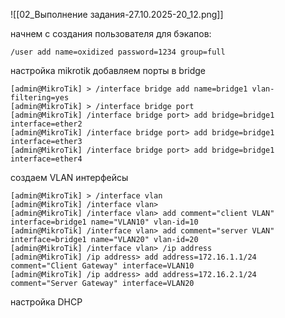 ![[02_Выполнение задания-27.10.2025-20_12.png]]

начнем с создания пользователя для бэкапов:
```
/user add name=oxidized password=1234 group=full
```

настройка mikrotik
добавляем порты в bridge
```
[admin@MikroTik] > /interface bridge add name=bridge1 vlan-filtering=yes
[admin@MikroTik] > /interface bridge port
[admin@MikroTik] /interface bridge port> add bridge=bridge1 interface=ether2
[admin@MikroTik] /interface bridge port> add bridge=bridge1 interface=ether3
[admin@MikroTik] /interface bridge port> add bridge=bridge1 interface=ether4
```
создаем VLAN интерфейсы
```
[admin@MikroTik] > /interface vlan
[admin@MikroTik] /interface vlan>
[admin@MikroTik] /interface vlan> add comment="client VLAN" interface=bridge1 name="VLAN10" vlan-id=10
[admin@MikroTik] /interface vlan> add comment="server VLAN" interface=bridge1 name="VLAN20" vlan-id=20
[admin@MikroTik] /interface vlan> /ip address
[admin@MikroTik] /ip address> add address=172.16.1.1/24 comment="Client Gateway" interface=VLAN10
[admin@MikroTik] /ip address> add address=172.16.2.1/24 comment="Server Gateway" interface=VLAN20
```
настройка DHCP
```

```